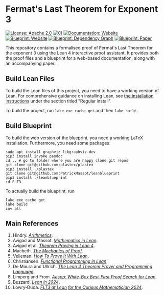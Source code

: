 # Fermat's Last Theorem for Exponent 3

[![License: Apache 2.0](https://img.shields.io/badge/License-Apache_2.0-lightgrey.svg)](https://opensource.org/licenses/Apache-2.0)
[![CI](https://github.com/pitmonticone/FLT3/actions/workflows/push.yml/badge.svg)](https://github.com/pitmonticone/FLT3/actions/workflows/push.yml)
[![Documentation: Website](https://img.shields.io/badge/Documentation-Website-blue.svg)](https://pitmonticone.github.io/FLT3/docs/)
[![Blueprint: Website](https://img.shields.io/badge/Blueprint-Website-red.svg)](https://pitmonticone.github.io/FLT3/blueprint)
[![Blueprint: Dependency Graph](https://img.shields.io/badge/Blueprint-Dependency_Graph-red.svg)](https://pitmonticone.github.io/FLT3/blueprint/dep_graph_document.html)
[![Blueprint: Paper](https://img.shields.io/badge/Blueprint-Paper-darkred.svg)](https://pitmonticone.github.io/FLT3/blueprint.pdf)

This repository contains a formalised proof of Fermat's Last Theorem for the exponent 3 using the Lean 4 interactive proof assistant.
It provides both the proof files and a blueprint for a web-based documentation, along with an accompanying paper.

## Build Lean Files

To build the Lean files of this project, you need to have a working version of Lean.
For comprehensive guidance on installing Lean,
see [the installation instructions](https://leanprover-community.github.io/get_started.html)
under the section titled "Regular install".

To build the project, run `lake exe cache get` and then `lake build`.

## Build Blueprint

To build the web version of the blueprint, you need a working LaTeX installation.
Furthermore, you need some packages:

```
sudo apt install graphviz libgraphviz-dev
pip3 install invoke pandoc
cd .. # go to folder where you are happy clone git repos
git clone git@github.com:plastex/plastex
pip3 install ./plastex
git clone git@github.com:PatrickMassot/leanblueprint
pip3 install ./leanblueprint
cd FLT3
```

To actually build the blueprint, run

```
lake exe cache get
lake build
inv all
```

## Main References

1. Hindry. [*Arithmetics*](http://dx.doi.org/10.1007/978-1-4471-2131-2).
2. Avigad and Massot. [*Mathematics in Lean*](https://leanprover-community.github.io/mathematics_in_lean/).
3. Avigad et al. [*Theorem Proving in Lean 4*](https://leanprover.github.io/theorem_proving_in_lean4/).
4. Macbeth. [*The Mechanics of Proof*](https://hrmacbeth.github.io/math2001/).
5. Velleman. [*How To Prove It With Lean*](https://djvelleman.github.io/HTPIwL/).
6. Christiansen. [*Functional Programming in Lean*](https://lean-lang.org/functional_programming_in_lean/).
7. De Moura and Ullrich. [*The Lean 4 Theorem Prover and Programming Language*](https://doi.org/10.1007/978-3-030-79876-5_37).
8. Limperg and From. [*Aesop: White-Box Best-First Proof Search for Lean*](http://dx.doi.org/10.1145/3573105.3575671).
9. Buzzard. [*Lean in 2024*](https://xenaproject.wordpress.com/2024/01/20/lean-in-2024/).
10. Lowry-Duda. [*FLT3 at Lean for the Curious Mathematician 2024*](https://davidlowryduda.com/flt3-at-lftcm2024/).